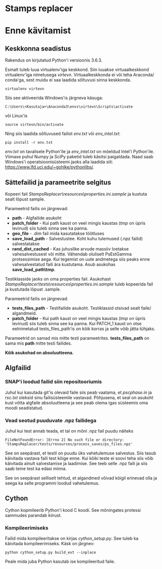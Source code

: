 # Stamps replacer

# Enne kävitamist

## Keskkonna seadistus

Rakendus on kirjutatud Python'i versioonis 3.6.3.

Esmalt tuleb luua virtualenv'iga keskkond. Siin luuakse virtuaalkeskkond virtualenv'iga nimetusega
_virtevn_. Virtuaalkeskkonda ei või teha Araconda/ conda'ga, sest muidu ei saa laadida sõltuvusi sinna keskkonda.

`virtualenv virtevn`

Siis see aktiveerida Windows'is järgneva käsuga:

`C:\Users\<Kasutaja>\Anaconda3\envs\virtevn\Scripts\activate`

või Linux'is

`source virtevn/bin/activate`

Ning siis laadida sõltuvused failist _env.txt_ või _env\_intel.txt_:

`pip install -r env.txt`

_env.txt_ on tavalisele Python'ile ja _env\_intel.txt_ on mõeldud Intel'i Python'ile. 
Viimase puhul Numpy ja SciPy paketid tuleb käsitsi paigaldada. Naad saab Windows'i 
operatsioonisüsteemi jaoks alla laadida siit: https://www.lfd.uci.edu/~gohlke/pythonlibs/.

## Sättefailid ja parameetrite selgitus

Kopeeri fail _StampsReplacer\resources\properties.ini.sample_ ja kustuta sealt lõpust sample.

Parameetrid failis on järgnevad:
* __path__ - Algfailide asukoht
* __patch_folder__ - Kui path kaust on veel mingis kaustas (_tmp_ on üpris levinud) siis tuleb sinna see ka panna.
* __geo_file__ - .dim fail mida kasutatakse töötluses
* __save_load_path__ - Salvestustee. Koht kuhu tulemused (.npz failid) salvestatakse 
* __rand_dist_cached__ - Kas juhuslike arvude massiiv loetakse vahesalvestusest või mitte. 
Vähendab oluliselt PsEstGamma protsessimise aega. Kui tegemist on uute andmetega siis peaks enne 
vahesalvestatud faili ära kustutama. Asub asukohas __save_load_path\tmp__.

Testiklasside jaoks on oma properties fail. Asukohast _StampsReplacer\tests\resources\properties.ini.sample_ tuleb kopeerida fail ja 
kustutada lõpust .sample.

Parameetrid failis on järgnevad:
* __tests_files_path__ - Testifailide asukoht. Testiklassid otsivad sealt faile/ algandmeid.
* __patch_folder__ - Kui path kaust on veel mingis kaustas (_tmp_ on üpris levinud) siis tuleb sinna see ka panna. 
Kui PATCH_1 kaust on otse eelnimetatud tests_files_path'is on kõik korras ja selle võib jätta tühjaks.

Parameetrid on samad mis mitte testi parameetrites. __tests_files_path__ on sama mis __path__ mitte testi failides.

__Kõik asukohad on absoluutteena.__   

## Algfailid

### SNAP'i loodud failid siin repositooriumis

Juhul kui kasutada git'is olevaid faile siis peab vaatama, et _pscphase.in_ ja _rsc.txt_ oleksid sinu failisüsteemile vastavad. 
Põhjusena, et seal on asukoht kust võtta algfaile absoluutteena ja see peab olema igas süsteemis oma moodi seadistatud.

### Vead seotud puuduvate .npz failidega

Juhul kui test annab teada, et tal on mõni .npz fail puudu näiteks

`FileNotFoundError: [Errno 2] No such file or directory: 'StampsReplacer/tests/resources/process_saves/ps_files.npz'`

See on seepärast, et testil on puudu üks vahetulemuse salvestus. Siis tasub käivitada vastava faili test kõige enne. 
Kui kõiki teste ei soovi teha siis võib käivitada ainult salvestamise ja laadimise. See teeb selle .npz faili ja siis saab 
teine test ka edasi minna. 

See on seepärast selliselt tehtud, et algandmed võivad kõigil erinevad olla ja seega ka selle programmi loodud vahetulemus.  

## Cython

Cython kopmileerib Python'i kood C koodi. See mõningates protessi sammudes parandab kiirust.

### Kompileerimiseks

Failid mida kompileeritakse on kirjas _cython_setup.py_. See tuleb ka käivitada kompileerimiseks. Käsk on järgnev:

`python cython_setup.py build_ext --inplace`

Peale mida juba Python kasutab ise kompileeritud faile.